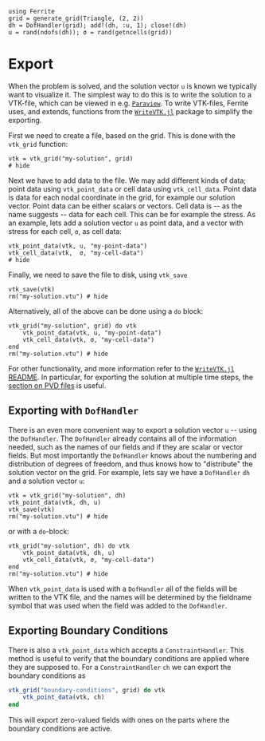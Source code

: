 ```@setup export
using Ferrite
grid = generate_grid(Triangle, (2, 2))
dh = DofHandler(grid); add!(dh, :u, 1); close!(dh)
u = rand(ndofs(dh)); σ = rand(getncells(grid))
```

# Export

When the problem is solved, and the solution vector `u` is known we typically
want to visualize it. The simplest way to do this is to write the solution to a
VTK-file, which can be viewed in e.g. [`Paraview`](https://www.paraview.org/).
To write VTK-files, Ferrite uses, and extends, functions from the
[`WriteVTK.jl`](https://github.com/jipolanco/WriteVTK.jl) package to simplify
the exporting.

First we need to create a file, based on the grid. This is done with the
`vtk_grid` function:

```@example export
vtk = vtk_grid("my-solution", grid)
# hide
```

Next we have to add data to the file. We may add different kinds of data;
point data using `vtk_point_data` or cell data using
`vtk_cell_data`. Point data is data for each nodal coordinate in the
grid, for example our solution vector. Point data can be either scalars
or vectors. Cell data is -- as the name suggests -- data for each cell. This
can be for example the stress. As an example, lets add a solution vector `u`
as point data, and a vector with stress for each cell, `σ`, as cell data:

```@example export
vtk_point_data(vtk, u, "my-point-data")
vtk_cell_data(vtk,  σ, "my-cell-data")
# hide
```

Finally, we need to save the file to disk, using `vtk_save`

```@example export
vtk_save(vtk)
rm("my-solution.vtu") # hide
```

Alternatively, all of the above can be done using a `do` block:

```@example export
vtk_grid("my-solution", grid) do vtk
    vtk_point_data(vtk, u, "my-point-data")
    vtk_cell_data(vtk, σ, "my-cell-data")
end
rm("my-solution.vtu") # hide
```

For other functionality, and more information refer to the
[`WriteVTK.jl` README](https://github.com/jipolanco/WriteVTK.jl/blob/master/README.md).
In particular, for exporting the solution at multiple time steps, the
[section on PVD files](https://github.com/jipolanco/WriteVTK.jl#paraview-data-pvd-file-format)
is useful.

## Exporting with `DofHandler`

There is an even more convenient way to export a solution vector `u` -- using the
`DofHandler`. The `DofHandler` already contains all of the information needed,
such as the names of our fields and if they are scalar or vector fields. But most
importantly the `DofHandler` knows about the numbering and distribution of
degrees of freedom, and thus knows how to "distribute" the solution vector on
the grid. For example, lets say we have a `DofHandler` `dh` and a solution
vector `u`:

```@example export
vtk = vtk_grid("my-solution", dh)
vtk_point_data(vtk, dh, u)
vtk_save(vtk)
rm("my-solution.vtu") # hide
```

or with a `do`-block:

```@example export
vtk_grid("my-solution", dh) do vtk
    vtk_point_data(vtk, dh, u)
    vtk_cell_data(vtk, σ, "my-cell-data")
end
rm("my-solution.vtu") # hide
```

When `vtk_point_data` is used with a `DofHandler` all of the fields will be
written to the VTK file, and the names will be determined by the fieldname
symbol that was used when the field was added to the `DofHandler`.

## Exporting Boundary Conditions

There is also a `vtk_point_data` which accepts a `ConstraintHandler`.
This method is useful to verify that the boundary conditions are
applied where they are supposed to. For a `ConstraintHandler` `ch`
we can export the boundary conditions as

```julia
vtk_grid("boundary-conditions", grid) do vtk
    vtk_point_data(vtk, ch)
end
```

This will export zero-valued fields with ones on the parts where the
boundary conditions are active.
